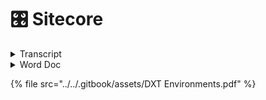 # 🎛 Sitecore

<details>

<summary>Transcript</summary>

![](<../../.gitbook/assets/image (1).png>)Sowa, Bill10:05 AM

Yep.

- Yep, absolutely.
- Right. So in Jsspublic we have the contents of the content pages, so you've got for each section home, business. And then since this is a development environment, there's a bunch of additional Sections or pages that we created in here just to like just for testing, but in the production environment you wouldn't see a lot of this testing stuff you'd have basically, you're like your main sections of the site so.
- Uh, you know, let's do. Let's see prod.
- Or no. Let's do that. Seat dev. So this would be the slash home.
- So when you go to the slash home page.
- This is the content. The images don't seem to be.
- A lot of the images around not showing up here but.
- You kind of get the idea, but here here's the homepage.
- Do you have something, Spencer?
- - Pope, Spencer O10:06 AMYes. So the structure of.
  - The items in that content tree.
  - Corresponds to.
  - The URL structure.
  - ![Profile picture of Sowa, Bill.](https://teams.microsoft.com/api/mt/part/amer-02/beta/users/8:orgid:526113cf-3ef9-4121-a6d5-22d958afe21f/profilepicturev2?displayname=Sowa%2C%20Bill&size=HR64x64) Sowa, Bill10:06 AMYep.
  - Yeah, it's a little.
  - ![Profile picture of Pope, Spencer O.](https://teams.microsoft.com/api/mt/part/amer-02/beta/users/8:orgid:68a2b934-5d11-4331-a782-a4acfb6a2f66/profilepicturev2?displayname=Pope%2C%20Spencer%20O&size=HR64x64)Pope, Spencer O10:06 AMSo.
  - ![Profile picture of Sowa, Bill.](https://teams.microsoft.com/api/mt/part/amer-02/beta/users/8:orgid:526113cf-3ef9-4121-a6d5-22d958afe21f/profilepicturev2?displayname=Sowa%2C%20Bill&size=HR64x64)Sowa, Bill10:06 AMUsing because we have two homes.
  - But home is essentially the.
  - The main.
  - Ah.
  - Content item and within that, so this would be like the slash home. This would be slash business.
  - Etc. So if we want to.
  - Slash Joey test.
  - Well.
  - Maybe that was not published.

  \\

- - \
    Approve it and publish it, so it's in this like draft saves draft state right now.
  - So if I go to review.
  - And approved.
  - It's like there's something wrong of an application title.
  - So if I look at the page here.
  - Here it's telling me that I did navigation title.
  - OK, so I'm going to save that.
  - And then I'm going to approve.
  - And then I'm going to publish.
  - So I go to publish and then publish and then publish item.
  - Then it's gonna.
  - Come up with the box here eventually too.
- -
  - \
    Overview session.
  - See if that worked there. It is. OK, so now we have a new page.
  - Better title.
  - Uh, I can see the route there. That's that matches what we have in the CNS. So now I'm going to just add a component here.
  - So there's a couple different ways you can do this.
  - Yes. Uh.
  - I suppose I'll start with the experience editor. If it works in the development environments, it's pretty slow.
  - So, but I'll give it a shot. So basically the the experience editor is the like the WYSIWYG.
  - Which is the like a.
  - It's like a user friendly like.
  - Uhm.
  - Interface for like adding components to the page, so it's supposed to like.
  - Mimic you know what the page looks like. Then you can add components and it would show like what that component would look like and you can edit the component. So we'll go ahead and give that a shot.
  - And if I can remember how to get to it.
  - Yeah. OK.
  - Experience editor.
  - - \
      So all of these components have an equivalent component that exists in our application.
    - Uh. In the react application?
    - Uh, so you know when we.
    - We added one of these components to the page and we'll see what we'll see. You know what it looks like you know, in Sitecore, Sitecore says this is the page. These are components that exist on the page.
    - And then uh, our application will.
    - You know, get that information and render it so all these components are represented within our application as well. So let's.
    - Do a.
    - I guess I'll do a call to action.
    - Pretty simple.
    - I'm going to add it to the JSS public main placeholder and I will look at that as well. Like what that means. The placeholder means as well.
    - In a moment.
    - ![Profile picture of Pope, Spencer O.](https://teams.microsoft.com/api/mt/part/amer-02/beta/users/8:orgid:68a2b934-5d11-4331-a782-a4acfb6a2f66/profilepicturev2?displayname=Pope%2C%20Spencer%20O&size=HR64x64)Pope, Spencer O10:20 AMThen it's nice just to check that little open properties dialog box immediately.
    - It's nice to check that that way you don't have to.
    - You know, go back and open it manually.
    - - \
        Alright. Can somebody else jump in to the this this EMS here and take over and then just kind of show like?
      - You'll get this. Get this published and then show the relationship between.
      - This is in the layout service and then our app intercepts it and then maybe like.
      - If there's time making update too.
      - The component and.
      - I don't know.
      - However you see fit just to kind of show like the the relationship between Sitecore and our application.
      - ![Profile picture of Pope, Spencer O.](https://teams.microsoft.com/api/mt/part/amer-02/beta/users/8:orgid:68a2b934-5d11-4331-a782-a4acfb6a2f66/profilepicturev2?displayname=Pope%2C%20Spencer%20O&size=HR64x64)Pope, Spencer O10:33 AMYeah, I can do that.
      - ![Profile picture of Sowa, Bill.](https://teams.microsoft.com/api/mt/part/amer-02/beta/users/8:orgid:526113cf-3ef9-4121-a6d5-22d958afe21f/profilepicturev2?displayname=Sowa%2C%20Bill&size=HR64x64)Sowa, Bill10:33 AMCool.
      - ![Profile picture of Pope, Spencer O.](https://teams.microsoft.com/api/mt/part/amer-02/beta/users/8:orgid:68a2b934-5d11-4331-a782-a4acfb6a2f66/profilepicturev2?displayname=Pope%2C%20Spencer%20O&size=HR64x64)Pope, Spencer O10:33 AMCan you give me a?
      - Where did it? Can you give me write access to the terminal in that shared?
      - ![Profile picture of Sowa, Bill.](https://teams.microsoft.com/api/mt/part/amer-02/beta/users/8:orgid:526113cf-3ef9-4121-a6d5-22d958afe21f/profilepicturev2?displayname=Sowa%2C%20Bill&size=HR64x64)Sowa, Bill10:33 AMYes.
      - ![Profile picture of Pope, Spencer O.](https://teams.microsoft.com/api/mt/part/amer-02/beta/users/8:orgid:68a2b934-5d11-4331-a782-a4acfb6a2f66/profilepicturev2?displayname=Pope%2C%20Spencer%20O&size=HR64x64)Pope, Spencer O10:33 AMSession.
      - ![Profile picture of Sowa, Bill.](https://teams.microsoft.com/api/mt/part/amer-02/beta/users/8:orgid:526113cf-3ef9-4121-a6d5-22d958afe21f/profilepicturev2?displayname=Sowa%2C%20Bill&size=HR64x64)Sowa, Bill10:33 AMSo I wanted to get everybody in the shared just because.
      - I was like, oh, this might be a good opportunity to maybe get some some traction on using this tool because it's pretty cool for like collaboration.
      - Uhm.
      - K So it should be a.
      - Right now it should have write access.
    - - \
        Uh.
      - Trying to think back.
      - Like how to create like a a template for that component.
      - Within the CNS, so like.
      - How to how to how to create that component so that it's represented in the center?
      - Uh, you know, set up like what should be configurable for that component.
      - Uhm.
      - In this EMS and then you know like going through and.
      - Adding it to a page and then like what it looks like to, you know, actually developed that like, you know, understand what that data like this is going to look like for your component like when you build it on the react side. So it's you know it's it's a little.
      - Uh, it's a it's a it's a, it's a bit involved. It can be a bit involved because kind of like those two sides have to talk to each other, you have to understand like, what that what that data is going to look like. I mean you can start, you can start building out the component, of course without that data and just not have it render the day. That just kind of build it out in Storybook.
      - While you know that's being set up on the Sitecore side and then you can get your, you know what your what your data is going to look like coming from Sitecore and then plug that in. But that that that could be like a whole other.
      - Session I think.
      - Appreciate you.
      - Jump in and Spencer.
      - ![Profile picture of Pope, Spencer O.](https://teams.microsoft.com/api/mt/part/amer-02/beta/users/8:orgid:68a2b934-5d11-4331-a782-a4acfb6a2f66/profilepicturev2?displayname=Pope%2C%20Spencer%20O&size=HR64x64)Pope, Spencer O11:00 AMWell, I'll be honest, I was floundering. I didn't know. I didn't know what I should talk about.
      - - \
          Or whatever environment the the issue is occurring in.
        - ![Profile picture of Sowa, Bill.](https://teams.microsoft.com/api/mt/part/amer-02/beta/users/8:orgid:526113cf-3ef9-4121-a6d5-22d958afe21f/profilepicturev2?displayname=Sowa%2C%20Bill&size=HR64x64)Sowa, Bill11:06 AMDoes that make sense to everyone?
        - Basically, you can you can grab whatever.
        - You know, data from whatever environment and you want.
        - So right now we're getting it from art from what we're just the environment. We're just looking at that dev environment.
        - You could also grab it from the test environment, from QA from production.
        - Uh, because the?
        - You know the data might be.
        - Uhm.
        - Might be different in the in the different environments. So like our, our development environment might not always be up to put In Sync with what's in production. I mean it, it won't be.
        - You know.
        - More often than not, it will not be so.
        - Uh, if you want to have like, the the most.
        - If you want to see like if you want to develop against like, what's in actually actually in production, then you can. You can change that layout host to to the production.
        - Uhm. Environment.
        - ![Profile picture of Pope, Spencer O.](https://teams.microsoft.com/api/mt/part/amer-02/beta/users/8:orgid:68a2b934-5d11-4331-a782-a4acfb6a2f66/profilepicturev2?displayname=Pope%2C%20Spencer%20O&size=HR64x64)Pope, Spencer O11:07 AMYeah, like if someone said, oh, there's an error on this page.
        - Probably wanna.
        - Point that layout host to this environment so that you can most precisely recreate that error.
        - ![](<../../.gitbook/assets/image (1).png>)Sowa, Bill11:07 AMSo.
        - Yeah. So, thanks again, Spencer. I need to drop again, but we appreciate it. I think that's that's probably good unless there's any additional any or any questions that anybody has.
        - But we can kind of let folks ruminate on this a bit and then come back in another in another meeting and.
        - Uh answer questions or just go ahead and drop questions here in the chat as they come up.
        - ![Profile picture of Guest, James.](https://teams.microsoft.com/api/mt/part/amer-02/beta/users/8:orgid:735da700-6bad-4bae-9adb-c780cc53cf12/profilepicturev2?displayname=Guest%2C%20James&size=HR64x64)Guest, James11:08 AMYeah.
        - Thank you guys. Probably just takes getting our feet wet.
        - ![Profile picture of Sowa, Bill.](https://teams.microsoft.com/api/mt/part/amer-02/beta/users/8:orgid:526113cf-3ef9-4121-a6d5-22d958afe21f/profilepicturev2?displayname=Sowa%2C%20Bill&size=HR64x64)Sowa, Bill11:08 AMYeah, for sure.
        - Alright. Thanks guys. Talk to you later.
        - ![Profile picture of Macias, Marcie.](https://teams.microsoft.com/api/mt/part/amer-02/beta/users/8:orgid:bc34fee8-4bb2-48d6-92fa-569dbc0ee245/profilepicturev2?displayname=Macias%2C%20Marcie&size=HR64x64)Macias, Marcie11:08 AMI think you.
        - ![Profile picture of Guner, Bryan.](https://teams.microsoft.com/api/mt/part/amer-02/beta/users/8:orgid:07f93a93-4edd-45c2-817e-b3c14d770992/profilepicturev2?displayname=Guner%2C%20Bryan&size=HR64x64)Guner, Bryan11:08 AMThanks.
        - ![Profile picture of Evanoff, Matthew.](https://teams.microsoft.com/api/mt/part/amer-02/beta/users/8:orgid:3f7c56de-3459-45cd-ad5c-d1f1e1aaeb74/profilepicturev2?displayname=Evanoff%2C%20Matthew&size=HR64x64)Evanoff, Matthew11:08 AMHere.
        - ![Profile picture of Pope, Spencer O.](https://teams.microsoft.com/api/mt/part/amer-02/beta/users/8:orgid:68a2b934-5d11-4331-a782-a4acfb6a2f66/profilepicturev2?displayname=Pope%2C%20Spencer%20O&size=HR64x64)Pope, Spencer O11:08 AMAlright, later.

        \\

      \\

  \\

</details>

<details>

<summary>Word Doc</summary>

Sitecore FED

Explains the steps involved in getting a new FED developer up and running using the new SSSD system and SVN.

#### 1 Server Information Page

Before you start, access the following URL:

[_http://sssd.duke-energy.com/_](http://sssd.duke-energy.com)

This will display an informational page about all the SSSD servers and your website.

![](file:///Users/BGuner/Library/Group%20Containers/UBF8T346G9.Office/TemporaryItems/msohtmlclip/clip_image001.png)

The first thing to do is locate your LAN Id in the “AppPool Name” column. Your AppPool is the same name as your LAN Id. In this example, my LAN Id is “jbartel”.

Also on that line, you will find your Server Name (WADCSSSDD01 - you will need this to access your share directory), your Application Pool Name (jbartel), your Process ID (you will need this in order to debug your application from within Visual Studio), your website URLs (sssd1-p1.duke-energy.com - you will need these to access your website), the Current State of your Application Pool (Started/Stopped), and an Execute button (allows you to restart/start your own AppPool).

#### 2 Initial Setup

A website will have already been setup for you to use (commonly referred to as an SSSD – Sitecore Server Side Development server). Your websites are NOT Sitecore based hence there are not any databases or Sitecore related files. Initially your website is empty (blank). If you access your website before building/publishing, you will get this error:

![](file:///Users/BGuner/Library/Group%20Containers/UBF8T346G9.Office/TemporaryItems/msohtmlclip/clip_image002.png)

That is normal since there is not any website files. The next step is to get your local machine/computer setup so you can access the Visual Studio project and get your website build.

**Before you install any local applications, you will need to have the appropriate access allowing you to install to your computer or virtual desktop. You must contact the Help Desk in order to get this access.**

#### 3 Getting the Solution (SVN)

The first step is getting a local copy of the solution to your computer. All of the solutions are stored in the SVN (Subversion) under the “feature-branches” folder. There will be many different versions so make sure you are grabbing the correct one. For example, this is what you may see when viewing the Feature Branch in the SVN:

![](file:///Users/BGuner/Library/Group%20Containers/UBF8T346G9.Office/TemporaryItems/msohtmlclip/clip_image003.png)

All FED related solutions end with the node “-Foundation”. To checkout a branch, just highlight the branch you want, right click, and select Checkout.

![](file:///Users/BGuner/Library/Group%20Containers/UBF8T346G9.Office/TemporaryItems/msohtmlclip/clip_image004.png)

You will be prompted where to put the files on your local computer. It is advised that you create a directory called “SVN” in the root of your local computer (C Drive). Then for each checkout, create a directory under the SVN directory specific to that branch (for example Public-v0.50-Foundation). In the Checkout dialog box, select that folder and click Ok.

![](file:///Users/BGuner/Library/Group%20Containers/UBF8T346G9.Office/TemporaryItems/msohtmlclip/clip_image005.png)

This will begin the process of copying all the files to your local machine and maintaining source code control. Once that is completed, you will now have all the files from the source code repository for that particular iteration locally on your computer. This directory is where ALL our work will be performed. As you make changes, the status of the directory will change showing that files have changed (red/green icons).

![](file:///Users/BGuner/Library/Group%20Containers/UBF8T346G9.Office/TemporaryItems/msohtmlclip/clip_image006.png)

To commit or update your files, select the Public-v0.50-Foundation directory and right click. All the options you need are located in the menu.

![](file:///Users/BGuner/Library/Group%20Containers/UBF8T346G9.Office/TemporaryItems/msohtmlclip/clip_image007.png)

SVN can be a bit tricky but once you have done it a few times, you will find it very simple to use.

One concept that you MUST understand is that ALL the developers are using the same iteration branch. For example, when working on POC, all the developers will create a local copy of that branch to their local computer. You will all be making changes to the same files. It is important that you Update your files often and also that you commit your changes often. This will minimize the number of file conflicts.

We are now using a version numbering scheme. It is important to make sure that you only make changes to the a version that matches the matching code version branch. Changes to the Foundation must match the corresponding Public or Authenticated code release.

If you need to create a new version, just contact us and we will create a new Feature Branch.

#### 4 Local Tools Setup

There are few tools that need to be installed locally in order to facilitate the use of Visual Studio and the publishing of the solution to your SSSD website.

**4.1 Node.js**

Node.js is required for the use of some of the tools. You can go to their website ([https://nodejs.org](https://nodejs.org)) and download the Windows .exe installer. You should coordinate with your team and use the same versions across all team members.

Once installed, you will have access to the NPM (NodeJS Package Manager).

**4.2 NPM Install**

Next step is to install NPM globally on your machine (this should update your Path so you can execute the “npm” in any command window. Open up the NodeJS command prompt and enter the following:

**npm install npm –g**

You may get some signing issues (depends on the version of NodeJS you installed). If you get those types of errors, issue the following command in the NodeJS command prompt:

**npm config set strict-ssl false**

Then try installing NPM again.

**4.3 Grunt**

Next you need to install Grunt. From the NodeJS command prompt, enter the following command:

**npm install grunt-cli –g**

This will install grunt globally as well.

**4.4 Ruby**

Ruby is a programming language that is required in order to run SASS. Download Ruby from the Ruby website ([https://www.ruby-lang.org](https://www.ruby-lang.org)). Again, make sure you get the correct version. All team members should be running the same versions of the software.

Once installed, you will be able to install SASS.

**4.5 SASS**

SASS stands for Syntactically Awesome Style Sheets. To install SASS, open Ruby command prompt and enter:

**gem install sass**

Most likely you will get an error. These are proxy errors. To get around this issue, you will need to download the SASS gem file locally. Download the gem file from the Ruby Gems website ([https://rubygems.org/](https://rubygems.org)). On the website, click Gems and find the correct SASS gem file.

Once you have the file, place it in the Ruby root directory on your computer (for instance, c:\ruby22). Then from the Ruby command prompt, enter the command:

**gem install c:\ruby22\gemfile.gem**

Note that the directory and file name may be different. What you are doing is installing SASS from the local gem file vs. trying to access the gem file from the website thus bypassing the proxy call.

#### 5 Visual Studio Setup

Getting VS setup is the most time consuming step when setting up a new developer. Here are the steps to follow in order to get your solution working.

**5.1 Install Visual Studio**

You should be using VS 2013 Pro Update 3. Just install and take the default values. This process can take about 90 minutes to complete. This install is very straight forward. We have not had any issues with installing the application.

**5.2 Visual Studio Add-ons**

There are a number of Visual Studio Add-on programs that need to be installed before you can begin working with the solution. From within Visual Studio, select Tools | Extensions and Updates to install.

**5.2.1 Task Runner Explorer**

Installing this extension will allow the publish of the website to execute Grunt tasks from with Visual Studio.

**5.2.2 Grunt Launcher**

Installing this extension will allow Grunt tasks to be launched from with Visual Studio. This may no longer be necessary with the inclusion of Task Runner Explorer as most task will automatically be run when the solution is built.

**5.2.3 Node.JS 1.1 for VS 2013**

Not required but makes Visual Studio aware of the Node.js application for intellisense, etc. It is more of a helpful tool if needed but not necessarily required.

**5.3 Local NPM Install**

Before you open your solution for the first time, there is one step that needs to be performed.

Using the NodeJS command prompt, switch to the directory where your packages.json is located. Once in that directory, issue the following command:

**npm install**

This will build all the dependencies locally that are required by your local solution. Failing to perform this step will cause the build to fail.

**5.4 Opening the Solution**

Once the solution is on your local machine, open up VS and then open the solution file. We need to ensure that the Grunt tasks are setup for the solution.

In the Solution Explorer, right click on the gruntfile.js and select Task Runner Explorer.

![](file:///Users/BGuner/Library/Group%20Containers/UBF8T346G9.Office/TemporaryItems/msohtmlclip/clip_image008.png)

We want to ensure that the four (4) grunt tasks:

· ngAnnotate

· uglify

· sass

· cssmin

are setup to run BEFORE the build. From the Task Runner dialog, right click on each of the tasks and add it to Before Build binding.

![](file:///Users/BGuner/Library/Group%20Containers/UBF8T346G9.Office/TemporaryItems/msohtmlclip/clip_image009.png)

Once completed, the dialog should show the following:

![](file:///Users/BGuner/Library/Group%20Containers/UBF8T346G9.Office/TemporaryItems/msohtmlclip/clip_image010.png)

All the bindings are setup. When you build and/or publish the solution, all four (4) of these tasks will automatically be run.

**5.5 Build the Solution**

Up to this point, you should not have made any changes to any files in your local Subversion directory that could be committed to the SVN. If everything has been setup correctly, you should be able to build the application (not publish).

Press Cntl-Shft-B or right-click the solution and select Build. You may get errors and will need to resolve them. This will only do a build and NOT place your solution in your SSSD website.

Once you are confident that everything is good, you can publish to your SSSD. The easiest way to publish is to add the Web One Click Publish toolbar. Right click on the toolbar (not menu) and from the popup, select Web Once Click Publish:

![](file:///Users/BGuner/Library/Group%20Containers/UBF8T346G9.Office/TemporaryItems/msohtmlclip/clip_image011.png)

Now on your toolbar, you should see a publishing option. Select the option for YOUR SSSD and click the publish button:

![](file:///Users/BGuner/Library/Group%20Containers/UBF8T346G9.Office/TemporaryItems/msohtmlclip/clip_image012.png)

If it completes successfully, you should be able to open a browser and go to your SSSD website.

#### 6 Developer Summary

Server Information Page\
Contains the server name, app pool name, process id, url(s), and status for YOUR website listed for YOUR LAN Id (the app pool is the same as your LAN Id). You can access that page here:

http://sssd.duke-energy.com/

Website File Share:\
\\\ \<server name> \\\<your lanid>

Get the server name from the Server Information Page.

Website:\
[_http://sssdX-pY.duke-energy.com_](http://sssdx-py.duke-energy.com)\
\\

X will be the server number and Y will be an assigned number 0-9. To get YOUR URLs, refer to the Server Information page. Find you App Pool and it will list your URLs.

</details>

{% file src="../../.gitbook/assets/DXT Environments.pdf" %}
